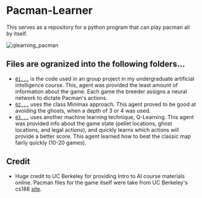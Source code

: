 # Pacman-Learner
This serves as a repository for a python program that can play pacman all by itself.

![qlearning_pacman](https://user-images.githubusercontent.com/17188013/29246342-96074c7a-7fab-11e7-8c27-3b0aefb584f4.gif)


## Files are ogranized into the following folders...
- [`01...`](https://github.com/lshort2/Pacman-Learner/tree/master/01_Genetic-Algorithm) is the code used in an group project in my undergraduate artificial intelligence course. This, agent was provided the least amount of information about the game. Each game the breeder assigns a neural network to dictate Pacman's actions.
- [`02...`](https://github.com/lshort2/Pacman-Learner/tree/master/02_Multi-Agent) uses the class Minimax approach. This agent proved to be good at avoiding the ghosts, when a depth of 3 or 4 was used.
- [`03...`](https://github.com/lshort2/Pacman-Learner/tree/master/03_Reinforcement) uses another machine learning technique, Q-Learning. This agent was provided info about the game state (pellet locations, ghost locations, and legal actions), and quickly learns which actions will provide a better score. This agent learned how to beat the classic map fairly quickly (10-20 games).

## Credit
- Huge credit to UC Berkeley for providing Intro to AI course materials online. Pacman files for the game itself were take from UC Berkeley's cs188 [site](http://ai.berkeley.edu/search.html).


